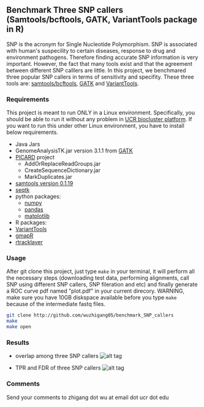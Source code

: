 ## Benchmark Three SNP callers (Samtools/bcftools, GATK, VariantTools package in R) ##

SNP is the acronym for Single Nucleotide Polymorphism. SNP is associated with human's suspecility to
certain diseases, response to drug and environment pathogens. Therefore finding accurate SNP information 
is very important. However, the fact that many tools exist and that the agreement between 
different SNP calllers are little. In this project, we benchmared three popular SNP 
callers in terms of sensitivity and specifity. 
These three tools are: [samtools/bcftools](http://samtools.sourceforge.net/samtools.shtml), 
[GATK](http://bit.ly/1p10oNM)
and [VariantTools](http://www.bioconductor.org/packages/release/bioc/html/VariantTools.html).

### Requirements ###

This project is meant to run ONLY in a Linux environment. Specifically, you should be able to run it without any 
problem in [UCR biocluster platform](http://manuals.bioinformatics.ucr.edu/home/hpc). If you want to run this under other Linux environment, you have to install below requirements. 

* Java Jars
 * GenomeAnalysisTK.jar version 3.1.1 from [GATK](http://bit.ly/1p10oNM)
 * [PICARD](http://picard.sourceforge.net/) project 
    * AddOrReplaceReadGroups.jar  
    * CreateSequenceDictionary.jar
    * MarkDuplicates.jar
* [samtools version 0.1.19](http://sourceforge.net/projects/samtools/)
* [seqtk](https://github.com/lh3/seqtk)
* python packages:
  * [numpy](http://www.numpy.org/)
  * [pandas](http://pandas.pydata.org/)
  * [matplotlib](http://matplotlib.org/)
* R packages:
 * [VariantTools](http://www.bioconductor.org/packages/release/bioc/html/VariantTools.html)
 * [gmapR](http://www.bioconductor.org/packages/2.12/bioc/html/gmapR.html)
 * [rtracklayer](http://www.bioconductor.org/packages/release/bioc/html/rtracklayer.html)

### Usage ###
After git clone this project, just type `make` in your terminal, it will perform all the necessary 
steps (downloading test data, performing alignments, call SNP using different SNP callers, SNP 
fileration and etc) and finally generate a ROC curve pdf named "plot.pdf" in your current direcory.
WARNING, make sure you have 10GB diskspace available before you type ``make`` because of the intermediate fastq files.
```bash
git clone http://github.com/wuzhigang05/benchmark_SNP_callers 
make
make open
```
### Results ###
* overlap among three SNP callers
![alt tag]()

* TPR and FDR of three SNP callers
![alt tag]()

### Comments ###
Send your comments to zhigang dot wu at email dot ucr dot edu

